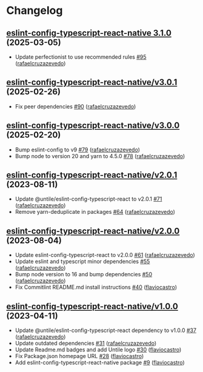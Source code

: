 # Changelog

## [eslint-config-typescript-react-native 3.1.0](https://github.com/untile/js-configs/releases/tag/eslint-config-typescript-react-native/3.1.0) (2025-03-05)
- Update perfectionist to use recommended rules [\#95](https://github.com/untile/js-configs/pull/95) ([rafaelcruzazevedo](https://github.com/rafaelcruzazevedo))

## [eslint-config-typescript-react-native/v3.0.1](https://github.com/untile/js-configs/releases/tag/eslint-config-typescript-react-native/v3.0.1) (2025-02-26)
- Fix peer dependencies [\#90](https://github.com/untile/js-configs/pull/90) ([rafaelcruzazevedo](https://github.com/rafaelcruzazevedo))

## [eslint-config-typescript-react-native/v3.0.0](https://github.com/untile/js-configs/releases/tag/eslint-config-typescript-react-native/v3.0.0) (2025-02-20)
- Bump eslint-config to v9 [\#79](https://github.com/untile/js-configs/pull/79) ([rafaelcruzazevedo](https://github.com/rafaelcruzazevedo))
- Bump node to version 20 and yarn to 4.5.0 [\#78](https://github.com/untile/js-configs/pull/78) ([rafaelcruzazevedo](https://github.com/rafaelcruzazevedo))

## [eslint-config-typescript-react-native/v2.0.1](https://github.com/untile/js-configs/releases/tag/eslint-config-typescript-react-native/v2.0.1) (2023-08-11)
- Update @untile/eslint-config-typescript-react to v2.0.1 [\#71](https://github.com/untile/js-configs/pull/71) ([rafaelcruzazevedo](https://github.com/rafaelcruzazevedo))
- Remove yarn-deduplicate in packages [\#64](https://github.com/untile/js-configs/pull/64) ([rafaelcruzazevedo](https://github.com/rafaelcruzazevedo))

## [eslint-config-typescript-react-native/v2.0.0](https://github.com/untile/js-configs/releases/tag/eslint-config-typescript-react-native/v2.0.0) (2023-08-04)
- Update eslint-config-typescript-react to v2.0.0 [\#61](https://github.com/untile/js-configs/pull/61) ([rafaelcruzazevedo](https://github.com/rafaelcruzazevedo))
- Update eslint and typescript minor dependencies [\#55](https://github.com/untile/js-configs/pull/55) ([rafaelcruzazevedo](https://github.com/rafaelcruzazevedo))
- Bump node version to 16 and bump dependencies [\#50](https://github.com/untile/js-configs/pull/50) ([rafaelcruzazevedo](https://github.com/rafaelcruzazevedo))
- Fix Commitlint README.md install instructions [\#40](https://github.com/untile/js-configs/pull/40) ([flaviocastro](https://github.com/flaviocastro))

## [eslint-config-typescript-react-native/v1.0.0](https://github.com/untile/js-configs/releases/tag/eslint-config-typescript-react-native/v1.0.0) (2023-04-11)
- Update @untile/eslint-config-typescript-react dependency to v1.0.0 [\#37](https://github.com/untile/js-configs/pull/37) ([rafaelcruzazevedo](https://github.com/rafaelcruzazevedo))
- Update outdated dependencies [\#31](https://github.com/untile/js-configs/pull/31) ([rafaelcruzazevedo](https://github.com/rafaelcruzazevedo))
- Update Readme.md badges and add Untile logo [\#30](https://github.com/untile/js-configs/pull/30) ([flaviocastro](https://github.com/flaviocastro))
- Fix Package.json homepage URL [\#28](https://github.com/untile/js-configs/pull/28) ([flaviocastro](https://github.com/flaviocastro))
- Add eslint-config-typescript-react-native package [\#9](https://github.com/untile/js-configs/pull/9) ([flaviocastro](https://github.com/flaviocastro))
